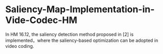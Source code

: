# Saliency-Map-Implementation-in-Vide-Codec-HM
In HM 16.12, the saliency detection method proposed in [2] is implemented，where the saliency-based optimization can be adopted in video coding.
